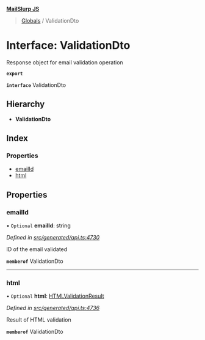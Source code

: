 **[MailSlurp JS](../README.md)**

> [Globals](../README.md) / ValidationDto

# Interface: ValidationDto

Response object for email validation operation

**`export`** 

**`interface`** ValidationDto

## Hierarchy

* **ValidationDto**

## Index

### Properties

* [emailId](validationdto.md#emailid)
* [html](validationdto.md#html)

## Properties

### emailId

• `Optional` **emailId**: string

*Defined in [src/generated/api.ts:4730](https://github.com/mailslurp/mailslurp-client/blob/85c640b/src/generated/api.ts#L4730)*

ID of the email validated

**`memberof`** ValidationDto

___

### html

• `Optional` **html**: [HTMLValidationResult](htmlvalidationresult.md)

*Defined in [src/generated/api.ts:4736](https://github.com/mailslurp/mailslurp-client/blob/85c640b/src/generated/api.ts#L4736)*

Result of HTML validation

**`memberof`** ValidationDto
